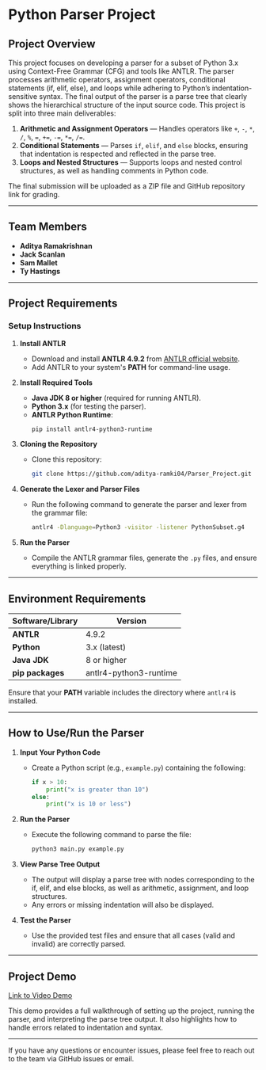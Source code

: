 # **Python Parser Project**

## **Project Overview**
This project focuses on developing a parser for a subset of Python 3.x using Context-Free Grammar (CFG) and tools like ANTLR. The parser processes arithmetic operators, assignment operators, conditional statements (if, elif, else), and loops while adhering to Python’s indentation-sensitive syntax. The final output of the parser is a parse tree that clearly shows the hierarchical structure of the input source code. This project is split into three main deliverables:
1. **Arithmetic and Assignment Operators** — Handles operators like `+`, `-`, `*`, `/`, `%`, `=`, `+=`, `-=`, `*=`, `/=`.
2. **Conditional Statements** — Parses `if`, `elif`, and `else` blocks, ensuring that indentation is respected and reflected in the parse tree.
3. **Loops and Nested Structures** — Supports loops and nested control structures, as well as handling comments in Python code.

The final submission will be uploaded as a ZIP file and GitHub repository link for grading.

---

## **Team Members**
- **Aditya Ramakrishnan** 
- **Jack Scanlan** 
- **Sam Mallet**
- **Ty Hastings** 

---

## **Project Requirements**

### **Setup Instructions**
1. **Install ANTLR**  
   - Download and install **ANTLR 4.9.2** from [ANTLR official website](https://www.antlr.org/download.html).  
   - Add ANTLR to your system's **PATH** for command-line usage.  

2. **Install Required Tools**  
   - **Java JDK 8 or higher** (required for running ANTLR).  
   - **Python 3.x** (for testing the parser).  
   - **ANTLR Python Runtime**:  
     ```bash
     pip install antlr4-python3-runtime
     ```

3. **Cloning the Repository**  
   - Clone this repository:  
     ```bash
     git clone https://github.com/aditya-ramki04/Parser_Project.git
     ```

4. **Generate the Lexer and Parser Files**  
   - Run the following command to generate the parser and lexer from the grammar file:  
     ```bash
     antlr4 -Dlanguage=Python3 -visitor -listener PythonSubset.g4
     ```

5. **Run the Parser**  
   - Compile the ANTLR grammar files, generate the `.py` files, and ensure everything is linked properly.  

---

## **Environment Requirements**
| **Software/Library** | **Version** |
|---------------------|-------------|
| **ANTLR**            | 4.9.2       |
| **Python**           | 3.x (latest)|
| **Java JDK**         | 8 or higher |
| **pip packages**     | antlr4-python3-runtime |

Ensure that your **PATH** variable includes the directory where `antlr4` is installed. 

---
## **How to Use/Run the Parser**

1. **Input Your Python Code**  
   - Create a Python script (e.g., `example.py`) containing the following:  
     ```python
     if x > 10:
         print("x is greater than 10")
     else:
         print("x is 10 or less")
     ```

2. **Run the Parser**  
   - Execute the following command to parse the file:  
     ```bash
     python3 main.py example.py
     ```

3. **View Parse Tree Output**  
   - The output will display a parse tree with nodes corresponding to the if, elif, and else blocks, as well as arithmetic, assignment, and loop structures.  
   - Any errors or missing indentation will also be displayed.  

4. **Test the Parser**  
   - Use the provided test files and ensure that all cases (valid and invalid) are correctly parsed.  

---

## **Project Demo**
[Link to Video Demo](https://your-link-to-demo-video.com)  

This demo provides a full walkthrough of setting up the project, running the parser, and interpreting the parse tree output. It also highlights how to handle errors related to indentation and syntax.  

---

If you have any questions or encounter issues, please feel free to reach out to the team via GitHub issues or email.  
